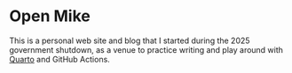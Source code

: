 # Open Mike

This is a personal web site and blog that I started during the 2025 government shutdown, as a venue to practice writing and play around with [Quarto](https://quarto.org/) and GitHub Actions.